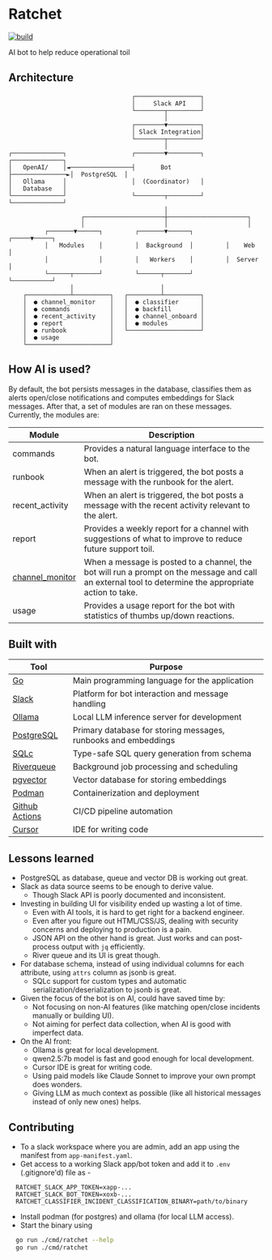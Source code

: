 # Ratchet 

[![build](https://github.com/dynoinc/ratchet/actions/workflows/build.yml/badge.svg?branch=main)](https://github.com/dynoinc/ratchet/actions/workflows/build.yml)

AI bot to help reduce operational toil

## Architecture

```
                                  ┌──────────────────┐
                                  │     Slack API    │
                                  └────────┬─────────┘
                                           │
                                  ┌────────▼─────────┐
                                  │ Slack Integration│
                                  └────────┬─────────┘
                                           │
┌──────────────┐                  ┌────────▼─────────┐                ┌──────────────┐
│   OpenAI/    │◄─────────────────┤       Bot        ├───────────────►│  PostgreSQL  │
│   Ollama     │                  │  (Coordinator)   │                │   Database   │
└──────────────┘                  └────────┬─────────┘                └──────────────┘
                                           │
                    ┌──────────────────────┼──────────────────────┐
                    │                      │                      │
          ┌───────▼──────┐         ┌───────▼──────┐         ┌─────▼─────┐
          │   Modules    │         │  Background  │         │    Web    │
          │              │         │   Workers    │         │  Server   │
          └──────┬───────┘         └──────┬───────┘         └───────────┘
                 │                        │
    ┌────────────┴──────────┐   ┌─────────┴──────────┐
    │  ● channel_monitor    │   │  ● classifier      │
    │  ● commands           │   │  ● backfill        │
    │  ● recent_activity    │   │  ● channel_onboard │
    │  ● report             │   │  ● modules         │
    │  ● runbook            │   └────────────────────┘
    │  ● usage              │
    └───────────────────────┘
```

## How AI is used?

By default, the bot persists messages in the database, classifies them as alerts open/close notifications 
and computes embeddings for Slack messages. After that, a set of modules are ran on these messages. Currently, the modules are:

| Module                                                        | Description |
|---------------------------------------------------------------|-------------|
| commands                                                      | Provides a natural language interface to the bot. |
| runbook                                                       | When an alert is triggered, the bot posts a message with the runbook for the alert. |
| recent_activity                                               | When an alert is triggered, the bot posts a message with the recent activity relevant to the alert. |
| report                                                        | Provides a weekly report for a channel with suggestions of what to improve to reduce future support toil. |
| [channel_monitor](internal/modules/channel_monitor/README.md) | When a message is posted to a channel, the bot will run a prompt on the message and call an external tool to determine the appropriate action to take. |
| usage                                                         | Provides a usage report for the bot with statistics of thumbs up/down reactions. |

## Built with

| Tool | Purpose |
|------|---------|
| [Go](https://go.dev/) | Main programming language for the application |
| [Slack](https://slack.com/) | Platform for bot interaction and message handling |
| [Ollama](https://ollama.com/) | Local LLM inference server for development |
| [PostgreSQL](https://www.postgresql.org/) | Primary database for storing messages, runbooks and embeddings |
| [SQLc](https://sqlc.dev/) | Type-safe SQL query generation from schema |
| [Riverqueue](http://riverqueue.com/) | Background job processing and scheduling |
| [pgvector](https://github.com/pgvector/pgvector) | Vector database for storing embeddings |
| [Podman](https://podman.io/) | Containerization and deployment |
| [Github Actions](https://github.com/features/actions) | CI/CD pipeline automation |
| [Cursor](https://www.cursor.com/) | IDE for writing code |

## Lessons learned

* PostgreSQL as database, queue and vector DB is working out great.
* Slack as data source seems to be enough to derive value.
  * Though Slack API is poorly documented and inconsistent.
* Investing in building UI for visibility ended up wasting a lot of time. 
  * Even with AI tools, it is hard to get right for a backend engineer.
  * Even after you figure out HTML/CSS/JS, dealing with security concerns and deploying to production is a pain.
  * JSON API on the other hand is great. Just works and can post-process output with `jq` efficiently.
  * River queue and its UI is great though.
* For database schema, instead of using individual columns for each attribute, using `attrs` column as jsonb is great.
  * SQLc support for custom types and automatic serialization/deserialization to jsonb is great.
* Given the focus of the bot is on AI, could have saved time by:
  * Not focusing on non-AI features (like matching open/close incidents manually or building UI).
  * Not aiming for perfect data collection, when AI is good with imperfect data.
* On the AI front:
  * Ollama is great for local development.
  * qwen2.5:7b model is fast and good enough for local development.
  * Cursor IDE is great for writing code.
  * Using paid models like Claude Sonnet to improve your own prompt does wonders.
  * Giving LLM as much context as possible (like all historical messages instead of only new ones) helps.

## Contributing

* To a slack workspace where you are admin, add an app using the manifest from `app-manifest.yaml`.
* Get access to a working Slack app/bot token and add it to `.env` (.gitignore'd) file as -
```
  RATCHET_SLACK_APP_TOKEN=xapp-...
  RATCHET_SLACK_BOT_TOKEN=xoxb-...
  RATCHET_CLASSIFIER_INCIDENT_CLASSIFICATION_BINARY=path/to/binary
```
* Install podman (for postgres) and ollama (for local LLM access).
* Start the binary using 
```bash
  go run ./cmd/ratchet --help
  go run ./cmd/ratchet
```
